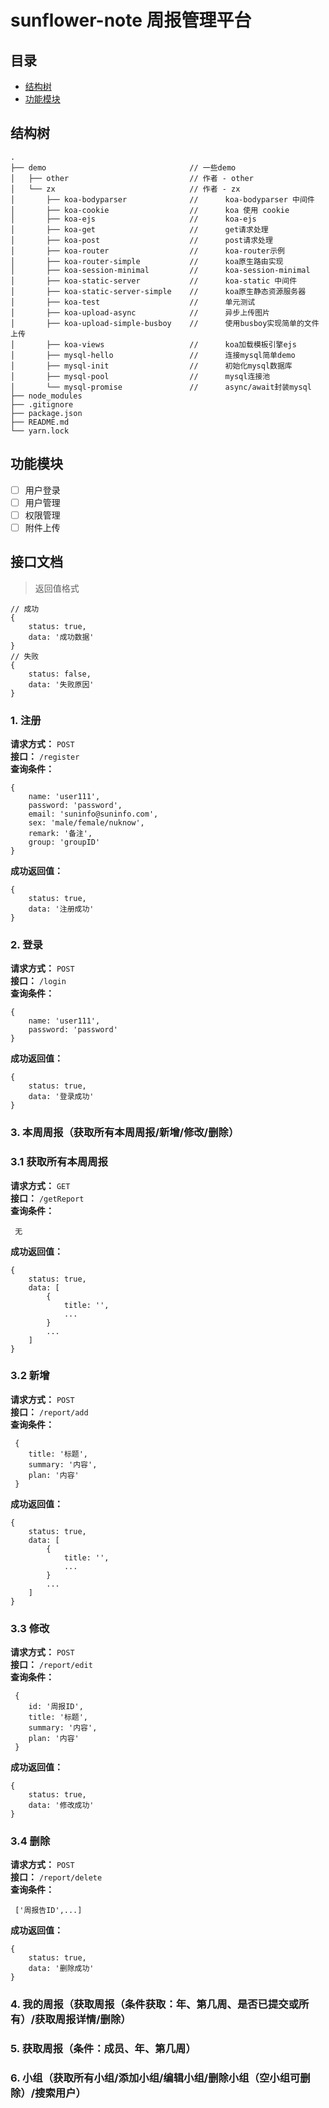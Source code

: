 # sunflower-note 周报管理平台

## 目录

* [结构树](#结构树)
* [功能模块](#功能模块)

## 结构树
```
.
├── demo                                // 一些demo
│   ├── other                           // 作者 - other
│   └── zx                              // 作者 - zx
│       ├── koa-bodyparser              //      koa-bodyparser 中间件
│       ├── koa-cookie                  //      koa 使用 cookie
│       ├── koa-ejs                     //      koa-ejs
│       ├── koa-get                     //      get请求处理
│       ├── koa-post                    //      post请求处理
│       ├── koa-router                  //      koa-router示例
│       ├── koa-router-simple           //      koa原生路由实现
│       ├── koa-session-minimal         //      koa-session-minimal
│       ├── koa-static-server           //      koa-static 中间件
│       ├── koa-static-server-simple    //      koa原生静态资源服务器
│       ├── koa-test                    //      单元测试
│       ├── koa-upload-async            //      异步上传图片
│       ├── koa-upload-simple-busboy    //      使用busboy实现简单的文件上传
│       ├── koa-views                   //      koa加载模板引擎ejs
│       ├── mysql-hello                 //      连接mysql简单demo
│       ├── mysql-init                  //      初始化mysql数据库
│       ├── mysql-pool                  //      mysql连接池
│       └── mysql-promise               //      async/await封装mysql
├── node_modules
├── .gitignore
├── package.json
├── README.md
└── yarn.lock
```


## 功能模块
- [ ] 用户登录
- [ ] 用户管理
- [ ] 权限管理
- [ ] 附件上传

## 接口文档

> 返回值格式
```
// 成功
{
    status: true,
    data: '成功数据'
}
// 失败
{
    status: false,
    data: '失败原因'
}
```

### 1. 注册
**请求方式：** `POST` \
**接口：** `/register` \
**查询条件：** 
```
{
    name: 'user111',
    password: 'password',
    email: 'suninfo@suninfo.com',
    sex: 'male/female/nuknow',
    remark: '备注',
    group: 'groupID'
}
```
**成功返回值：** 
```
{
    status: true,
    data: '注册成功'
}
```
### 2. 登录
**请求方式：** `POST` \
**接口：** `/login` \
**查询条件：** 
```
{
    name: 'user111',
    password: 'password'
}
```
**成功返回值：** 
```
{
    status: true,
    data: '登录成功'
}
```
### 3. 本周周报（获取所有本周周报/新增/修改/删除）
### 3.1 获取所有本周周报
**请求方式：** `GET` \
**接口：** `/getReport` \
**查询条件：** 
```
 无
```
**成功返回值：** 
```
{
    status: true,
    data: [
        {
            title: '',
            ...
        }
        ...
    ]
}
```
### 3.2 新增
**请求方式：** `POST` \
**接口：** `/report/add` \
**查询条件：** 
```
 {
    title: '标题',
    summary: '内容',
    plan: '内容'
 }
```
**成功返回值：** 
```
{
    status: true,
    data: [
        {
            title: '',
            ...
        }
        ...
    ]
}
```
### 3.3 修改
**请求方式：** `POST` \
**接口：** `/report/edit` \
**查询条件：** 
```
 {
    id: '周报ID',
    title: '标题',
    summary: '内容',
    plan: '内容'
 }
```
**成功返回值：** 
```
{
    status: true,
    data: '修改成功'
}
```
### 3.4 删除
**请求方式：** `POST` \
**接口：** `/report/delete` \
**查询条件：** 
```
 ['周报告ID',...]
```
**成功返回值：** 
```
{
    status: true,
    data: '删除成功'
}
```
### 4. 我的周报（获取周报（条件获取：年、第几周、是否已提交或所有）/获取周报详情/删除）
### 5. 获取周报（条件：成员、年、第几周）
### 6. 小组（获取所有小组/添加小组/编辑小组/删除小组（空小组可删除）/搜索用户）